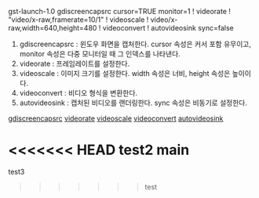 gst-launch-1.0 gdiscreencapsrc cursor=TRUE monitor=1 ! videorate ! "video/x-raw,framerate=10/1" ! videoscale ! video/x-raw,width=640,height=480 ! videoconvert ! autovideosink sync=false

1) gdiscreencapsrc : 윈도우 화면을 캡처한다. cursor 속성은 커서 포함 유무이고, monitor 속성은 다중 모니터일 때 그 인덱스를 나타낸다.
2) videorate : 프레임레이트를 설정한다.
3) videoscale : 이미지 크기를 설정한다. width 속성은 너비, height 속성은 높이이다.
4) videoconvert : 비디오 형식을 변환한다.
5) autovideosink : 캡처된 비디오를 랜더링한다. sync 속성은 비동기로 설정한다.

[gdiscreencapsrc](https://gstreamer.freedesktop.org/documentation/winscreencap/gdiscreencapsrc.html?gi-language=c,"gdiscreencapsrc")
[videorate](https://gstreamer.freedesktop.org/documentation/videorate/index.html?gi-language=c,"videorate")
[videoscale](https://gstreamer.freedesktop.org/documentation/videoscale/index.html?gi-language=c,"videoscale")
[videoconvert](https://gstreamer.freedesktop.org/documentation/videoconvert/index.html?gi-language=c,"videoconvert")
[autovideosink](https://gstreamer.freedesktop.org/documentation/autodetect/autovideosink.html?gi-language=c,"autovideosink")

<<<<<<< HEAD
test2
main
=======
test3
>>>>>>> test
